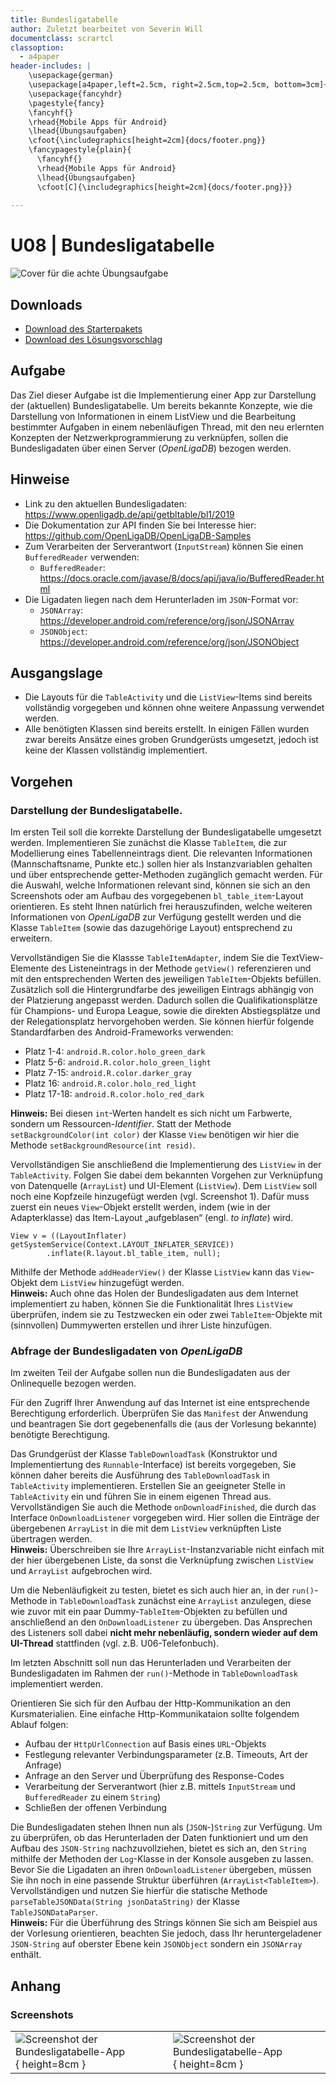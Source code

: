 ```yaml
---
title: Bundesligatabelle
author: Zuletzt bearbeitet von Severin Will
documentclass: scrartcl
classoption:
  - a4paper
header-includes: |
    \usepackage{german} 
    \usepackage[a4paper,left=2.5cm, right=2.5cm,top=2.5cm, bottom=3cm]{geometry}
    \usepackage{fancyhdr}
    \pagestyle{fancy}
    \fancyhf{}
    \rhead{Mobile Apps für Android}
    \lhead{Übungsaufgaben}
    \cfoot{\includegraphics[height=2cm]{docs/footer.png}}
    \fancypagestyle{plain}{
      \fancyhf{}
      \rhead{Mobile Apps für Android}
      \lhead{Übungsaufgaben}
      \cfoot[C]{\includegraphics[height=2cm]{docs/footer.png}}}
      
---
```


# U08 | Bundesligatabelle

![Cover für die achte Übungsaufgabe](./docs/cover.png)

## Downloads

- [Download des Starterpakets](https://github.com/Android-Regensburg/U08-Bundesligatabelle/archive/starter.zip)
- [Download des Lösungsvorschlag](https://github.com/Android-Regensburg/U08-Bundesligatabelle/archive/solution.zip)

## Aufgabe

Das Ziel dieser Aufgabe ist die Implementierung einer App zur Darstellung der (aktuellen) Bundesligatabelle. Um bereits bekannte Konzepte, wie die Darstellung von Informationen in einem ListView und die Bearbeitung bestimmter Aufgaben in einem nebenläufigen Thread, mit den neu erlernten Konzepten der Netzwerkprogrammierung zu verknüpfen, sollen die Bundesligadaten über einen Server (*OpenLigaDB*) bezogen werden.

## Hinweise

* Link zu den aktuellen Bundesligadaten: https://www.openligadb.de/api/getbltable/bl1/2019
* Die Dokumentation zur API finden Sie bei Interesse hier: https://github.com/OpenLigaDB/OpenLigaDB-Samples
* Zum Verarbeiten der Serverantwort (`InputStream`) können Sie einen `BufferedReader` verwenden:
  * `BufferedReader`: https://docs.oracle.com/javase/8/docs/api/java/io/BufferedReader.html
* Die Ligadaten liegen nach dem Herunterladen im `JSON`-Format vor:
  * `JSONArray`: https://developer.android.com/reference/org/json/JSONArray 
  * `JSONObject`: https://developer.android.com/reference/org/json/JSONObject

## Ausgangslage
* Die Layouts für die `TableActivity` und die `ListView`-Items sind bereits vollständig vorgegeben und können ohne weitere Anpassung verwendet werden.
* Alle benötigten Klassen sind bereits erstellt. In einigen Fällen wurden zwar bereits Ansätze eines groben Grundgerüsts umgesetzt, jedoch ist keine der Klassen vollständig implementiert.

## Vorgehen
### Darstellung der Bundesligatabelle.  
Im ersten Teil soll die korrekte Darstellung der Bundesligatabelle umgesetzt werden.
Implementieren Sie zunächst die Klasse `TableItem`, die zur Modellierung eines Tabellenneintrags dient. Die relevanten Informationen (Mannschaftsname, Punkte etc.) sollen hier als Instanzvariablen gehalten und über entsprechende getter-Methoden zugänglich gemacht werden. Für die Auswahl, welche Informationen relevant sind, können sie sich an den Screenshots oder am Aufbau des vorgegebenen `bl_table_item`-Layout orientieren.
Es steht Ihnen natürlich frei herauszufinden, welche weiteren Informationen von *OpenLigaDB* zur Verfügung gestellt werden und die Klasse `TableItem` (sowie das dazugehörige Layout) entsprechend zu erweitern.

Vervollständigen Sie die Klassse `TableItemAdapter`, indem Sie die TextView-Elemente des Listeneintrags in der Methode `getView()` referenzieren und mit den entsprechenden Werten des jeweiligen `TableItem`-Objekts befüllen.
Zusätzlich soll die Hintergrundfarbe des jeweiligen Eintrags abhängig von der Platzierung angepasst werden. Dadurch sollen die Qualifikationsplätze für Champions- und Europa League, sowie die direkten Abstiegsplätze und der Relegationsplatz hervorgehoben werden. Sie können hierfür folgende Standardfarben des Android-Frameworks verwenden:  

* Platz 1-4: `android.R.color.holo_green_dark`  
* Platz 5-6: `android.R.color.holo_green_light`  
* Platz 7-15: `android.R.color.darker_gray`  
* Platz 16: `android.R.color.holo_red_light`  
* Platz 17-18: `android.R.color.holo_red_dark`  

**Hinweis:** Bei diesen `int`-Werten handelt es sich nicht um Farbwerte, sondern um Ressourcen-*Identifier*. Statt der Methode `setBackgroundColor(int color)` der Klasse `View` benötigen wir hier die Methode `setBackgroundResource(int resid)`. 

Vervollständigen Sie anschließend die Implementierung des `ListView` in der `TableActivity`. Folgen Sie dabei dem bekannten Vorgehen zur Verknüpfung von Datenquelle (`ArrayList`) und UI-Element (`ListView`).
Dem `ListView` soll noch eine Kopfzeile hinzugefügt werden (vgl. Screenshot 1). Dafür muss zuerst ein neues `View`-Objekt erstellt werden, indem (wie in der Adapterklasse) das Item-Layout „aufgeblasen“ (engl. *to inflate*) wird.
```
View v = ((LayoutInflater) getSystemService(Context.LAYOUT_INFLATER_SERVICE))
        .inflate(R.layout.bl_table_item, null);
```
Mithilfe der Methode `addHeaderView()` der Klasse `ListView` kann das `View`-Objekt dem `ListView` hinzugefügt werden.  
**Hinweis:** Auch ohne das Holen der Bundesligadaten aus dem Internet implementiert zu haben, können Sie die Funktionalität Ihres `ListView` überprüfen, indem sie zu Testzwecken ein oder zwei `TableItem`-Objekte mit (sinnvollen) Dummywerten erstellen und ihrer Liste hinzufügen.

### Abfrage der Bundesligadaten von *OpenLigaDB*
Im zweiten Teil der Aufgabe sollen nun die Bundesligadaten aus der Onlinequelle bezogen werden.

Für den Zugriff Ihrer Anwendung auf das Internet ist eine entsprechende Berechtigung erforderlich. Überprüfen Sie das `Manifest` der Anwendung und beantragen Sie dort gegebenenfalls die (aus der Vorlesung bekannte) benötigte Berechtigung.

Das Grundgerüst der Klasse `TableDownloadTask` (Konstruktor und Implementiertung des `Runnable`-Interface) ist bereits vorgegeben, Sie können daher bereits die Ausführung des `TableDownloadTask` in `TableActivity` implementieren. Erstellen Sie an geeigneter Stelle in `TableActivity` ein   und führen Sie in einem eigenen Thread aus. Vervollständigen Sie auch die Methode `onDownloadFinished`, die durch das Interface `OnDownloadListener` vorgegeben wird. Hier sollen die Einträge der übergebenen `ArrayList` in die mit dem `ListView` verknüpften Liste übertragen werden.  
**Hinweis:** Überschreiben sie Ihre `ArrayList`-Instanzvariable nicht einfach mit der hier übergebenen Liste, da sonst die Verknüpfung zwischen `ListView` und `ArrayList` aufgebrochen wird.
  
Um die Nebenläufigkeit zu testen, bietet es sich auch hier an, in der `run()`-Methode in `TableDownloadTask` zunächst eine `ArrayList` anzulegen, diese wie zuvor mit ein paar Dummy-`TableItem`-Objekten zu befüllen und anschließend an den `OnDownloadListener` zu übergeben. Das Ansprechen des Listeners soll dabei **nicht mehr nebenläufig, sondern wieder auf dem UI-Thread** stattfinden (vgl. z.B. U06-Telefonbuch).
  
Im letzten Abschnitt soll nun das Herunterladen und Verarbeiten der Bundesligadaten im Rahmen der `run()`-Methode in `TableDownloadTask` implementiert werden.
  
Orientieren Sie sich für den Aufbau der Http-Kommunikation an den Kursmaterialien. Eine einfache Http-Kommunikataion sollte folgendem Ablauf folgen:  

* Aufbau der `HttpUrlConnection` auf Basis eines `URL`-Objekts  
* Festlegung relevanter Verbindungsparameter (z.B. Timeouts, Art der Anfrage)  
* Anfrage an den Server und Überprüfung des Response-Codes  
* Verarbeitung der Serverantwort (hier z.B. mittels `InputStream` und `BufferedReader` zu einem `String`)  
* Schließen der offenen Verbindung
  
Die Bundesligadaten stehen Ihnen nun als (`JSON`-)`String` zur Verfügung. Um zu überprüfen, ob das Herunterladen der Daten funktioniert und um den Aufbau des `JSON-String` nachzuvollziehen, bietet es sich an, den `String` mithilfe der Methoden der `Log`-Klasse in der Konsole ausgeben zu lassen. Bevor Sie die Ligadaten an ihren `OnDownloadListener` übergeben, müssen Sie ihn noch in eine passende Struktur überführen (`ArrayList<TableItem>`). Vervollständigen und nutzen Sie hierfür die statische Methode `parseTableJSONData(String jsonDataString)` der Klasse `TableJSONDataParser`.  
**Hinweis:** Für die Überführung des Strings können Sie sich am Beispiel aus der Vorlesung orientieren, beachten Sie jedoch, dass Ihr heruntergeladener `JSON-String` auf oberster Ebene kein `JSONObject` sondern ein `JSONArray` enthält.

## Anhang
### Screenshots

| | |
|-|-|
|![Screenshot der Bundesligatabelle-App](./docs/screenshot-1.png "Obere Tabellenhälfte"){ height=8cm } |![Screenshot der Bundesligatabelle-App](./docs/screenshot-2.png "Untere Tabellenhälfte"){ height=8cm } |

